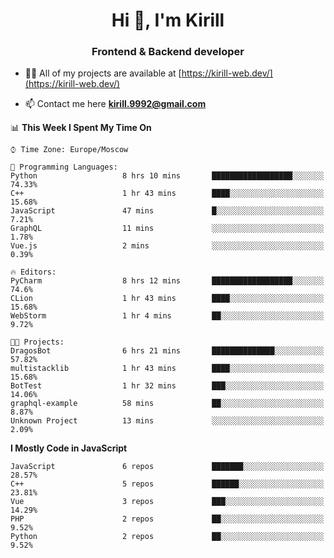 <h1 align="center">Hi 👋, I'm Kirill</h1>
<h3 align="center">Frontend & Backend developer</h3>

- 👨‍💻 All of my projects are available at [https://kirill-web.dev/](https://kirill-web.dev/)

- 📫 Contact me here **kirill.9992@gmail.com**











<!--START_SECTION:waka-->
📊 **This Week I Spent My Time On** 

```text
⌚︎ Time Zone: Europe/Moscow

💬 Programming Languages: 
Python                   8 hrs 10 mins       ██████████████████░░░░░░░   74.33% 
C++                      1 hr 43 mins        ████░░░░░░░░░░░░░░░░░░░░░   15.68% 
JavaScript               47 mins             █░░░░░░░░░░░░░░░░░░░░░░░░   7.21% 
GraphQL                  11 mins             ░░░░░░░░░░░░░░░░░░░░░░░░░   1.78% 
Vue.js                   2 mins              ░░░░░░░░░░░░░░░░░░░░░░░░░   0.39%

🔥 Editors: 
PyCharm                  8 hrs 12 mins       ██████████████████░░░░░░░   74.6% 
CLion                    1 hr 43 mins        ████░░░░░░░░░░░░░░░░░░░░░   15.68% 
WebStorm                 1 hr 4 mins         ██░░░░░░░░░░░░░░░░░░░░░░░   9.72%

🐱‍💻 Projects: 
DragosBot                6 hrs 21 mins       ██████████████░░░░░░░░░░░   57.82% 
multistacklib            1 hr 43 mins        ████░░░░░░░░░░░░░░░░░░░░░   15.68% 
BotTest                  1 hr 32 mins        ███░░░░░░░░░░░░░░░░░░░░░░   14.06% 
graphql-example          58 mins             ██░░░░░░░░░░░░░░░░░░░░░░░   8.87% 
Unknown Project          13 mins             ░░░░░░░░░░░░░░░░░░░░░░░░░   2.09%

```

**I Mostly Code in JavaScript** 

```text
JavaScript               6 repos             ███████░░░░░░░░░░░░░░░░░░   28.57% 
C++                      5 repos             ██████░░░░░░░░░░░░░░░░░░░   23.81% 
Vue                      3 repos             ███░░░░░░░░░░░░░░░░░░░░░░   14.29% 
PHP                      2 repos             ██░░░░░░░░░░░░░░░░░░░░░░░   9.52% 
Python                   2 repos             ██░░░░░░░░░░░░░░░░░░░░░░░   9.52%

```



<!--END_SECTION:waka-->
